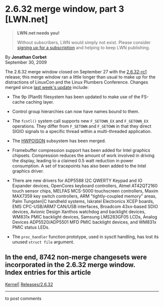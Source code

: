 # 2.6.32 merge window, part 3 [LWN.net]

> **LWN.net needs you!**
> 
> Without subscribers, LWN would simply not exist. Please consider [signing up for a subscription](/Promo/nst-nag2/subscribe) and helping to keep LWN publishing. 

By **Jonathan Corbet**  
September 30, 2009 

The 2.6.32 merge window closed on September 27 with the [2.6.32-rc1](http://lwn.net/Articles/354580/) release; this merge window ran a little longer than usual to make up for the distractions of LinuxCon and the Linux Plumbers Conference. Changes merged since [last week's update](http://lwn.net/Articles/353501/) include: 

  * The 9p (Plan9) filesystem has been updated to make use of the FS-cache caching layer. 

  * Control group hierarchies can now have names bound to them. 

  * The `fcntl()` system call supports new `F_SETOWN_EX` and `F_GETOWN_EX` operations. They differ from `F_SETOWN` and `F_GETOWN` in that they direct SIGIO signals to a specific thread within a multi-threaded application. 

  * The [HWPOISON](http://lwn.net/Articles/348886/) subsystem has been merged. 

  * Framebuffer compression support has been added for Intel graphics chipsets. Compression reduces the amount of work involved in driving the display, leading to a claimed 0.5 watt reduction in power consumption. A set of tracepoints has also been added to the Intel graphics driver. 

  * There are new drivers for ADP5588 I2C QWERTY Keypad and IO Expander devices, OpenCores keyboard controllers, Atmel AT42QT2160 touch sensor chips, MELFAS MCS-5000 touchscreen controllers, Maxim MAX7359 key switch controllers, ARM "tightly-coupled memory" areas, Palm Tungsten|C handheld systems, Iskratel Electronics XCEP boards, EMS CPC-USB/ARM7 CAN/USB interfaces, Broadcom 43xx-based SDIO devices, Avionic Design Xanthos watchdog and backlight devices, WM831x PMIC backlight devices, Samsung LMS283GF05 LCDs, Analog Devices ADP5520/ADP5501 MFD PMIC backlight devices, and WM831x PMIC status LEDs. 

  * The `proc_handler` function prototype, used in sysctl handling, has lost its unused `struct file` argument. 




In the end, 8742 non-merge changesets were incorporated in the 2.6.32 merge window.  
Index entries for this article  
---  
[Kernel](/Kernel/Index)| [Releases/2.6.32](/Kernel/Index#Releases-2.6.32)  
  


* * *

to post comments 

